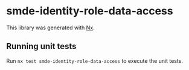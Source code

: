 # smde-identity-role-data-access

This library was generated with [Nx](https://nx.dev).

## Running unit tests

Run `nx test smde-identity-role-data-access` to execute the unit tests.
